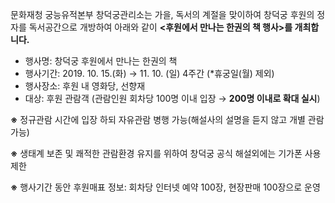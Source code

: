 문화재청 궁능유적본부 창덕궁관리소는 가을, 독서의 계절을 맞이하여 창덕궁 후원의 정자를 독서공간으로 개방하여 아래와 같이 **<후원에서 만나는 한권의 책 행사>를 개최합니다.**

- 행사명: 창덕궁 후원에서 만나는 한권의 책
- 행사기간: 2019. 10. 15.(화) → 11. 10. (일) 4주간
  (*휴궁일(월) 제외)
- 행사장소: 후원 내 영화당, 선향재
- 대상: 후원 관람객 (관람인원 회차당 100명 이내 입장 → **200명 이내로 확대 실시**)

**※** 정규관람 시간에 입장 하되 자유관람 병행 가능(해설사의 설명을 듣지 않고 개별 관람 가능)

**※** 생태계 보존 및 쾌적한 관람환경 유지를 위하여 창덕궁 공식 해설외에는 기가폰 사용 제한

**※** 행사기간 동안 후원매표 정보: 회차당 인터넷 예약 100장, 현장판매 100장으로 운영